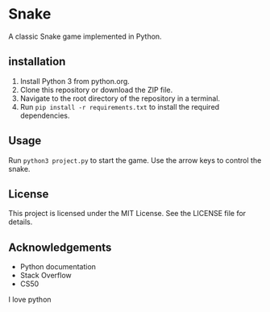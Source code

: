 # Snake
A classic Snake game implemented in Python.

## installation
1. Install Python 3 from python.org.
2. Clone this repository or download the ZIP file.
3. Navigate to the root directory of the repository in a terminal.
4. Run `pip install -r requirements.txt` to install the required dependencies.

## Usage
Run `python3 project.py` to start the game. Use the arrow keys to control the snake.

## License
This project is licensed under the MIT License. See the LICENSE file for details.

## Acknowledgements
- Python documentation
- Stack Overflow
- CS50

I love python